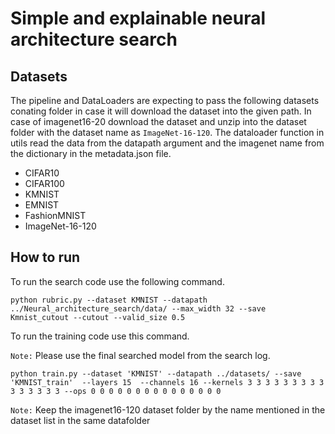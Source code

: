 # Simple and explainable neural architecture search

## Datasets
The pipeline and DataLoaders are expecting to pass the following datasets conating folder in case it will download the dataset into the given path.
In case of imagenet16-20 download the dataset and unzip into the dataset folder with the dataset name as `ImageNet-16-120`. The dataloader function in utils read the data from the datapath argument and the imagenet name from the dictionary in the metadata.json file. 
- CIFAR10
- CIFAR100
- KMNIST
- EMNIST
- FashionMNIST
- ImageNet-16-120

## How to run
To run the search code use the following command. 

`python rubric.py --dataset KMNIST --datapath ../Neural_architecture_search/data/ --max_width 32 --save Kmnist_cutout --cutout --valid_size 0.5`

To run the training code use this command.

`Note:` Please use the final searched model  from the search log.

`python train.py --dataset 'KMNIST' --datapath ../datasets/ --save 'KMNIST_train'  --layers 15  --channels 16 --kernels 3 3 3 3 3 3 3 3 3 3 3 3 3 3 3 --ops 0 0 0 0 0 0 0 0 0 0 0 0 0 0 0 `

`Note:` Keep the imagenet16-120 dataset folder by the name mentioned in the dataset list in the same datafolder
